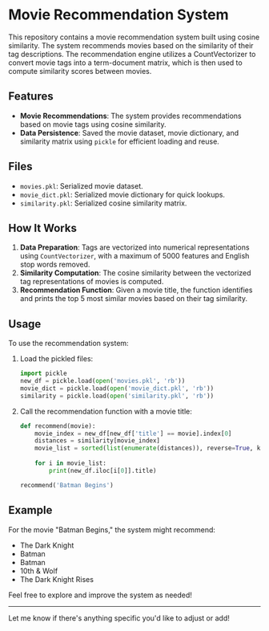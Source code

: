# Movie Recommendation System

This repository contains a movie recommendation system built using cosine similarity. The system recommends movies based on the similarity of their tag descriptions. The recommendation engine utilizes a CountVectorizer to convert movie tags into a term-document matrix, which is then used to compute similarity scores between movies.

## Features

- **Movie Recommendations**: The system provides recommendations based on movie tags using cosine similarity.
- **Data Persistence**: Saved the movie dataset, movie dictionary, and similarity matrix using `pickle` for efficient loading and reuse.

## Files

- `movies.pkl`: Serialized movie dataset.
- `movie_dict.pkl`: Serialized movie dictionary for quick lookups.
- `similarity.pkl`: Serialized cosine similarity matrix.

## How It Works

1. **Data Preparation**: Tags are vectorized into numerical representations using `CountVectorizer`, with a maximum of 5000 features and English stop words removed.
2. **Similarity Computation**: The cosine similarity between the vectorized tag representations of movies is computed.
3. **Recommendation Function**: Given a movie title, the function identifies and prints the top 5 most similar movies based on their tag similarity.

## Usage

To use the recommendation system:

1. Load the pickled files:
    ```python
    import pickle
    new_df = pickle.load(open('movies.pkl', 'rb'))
    movie_dict = pickle.load(open('movie_dict.pkl', 'rb'))
    similarity = pickle.load(open('similarity.pkl', 'rb'))
    ```

2. Call the recommendation function with a movie title:
    ```python
    def recommend(movie):
        movie_index = new_df[new_df['title'] == movie].index[0]
        distances = similarity[movie_index]
        movie_list = sorted(list(enumerate(distances)), reverse=True, key=lambda x: x[1])[1:6]
        
        for i in movie_list:
            print(new_df.iloc[i[0]].title)
    
    recommend('Batman Begins')
    ```

## Example

For the movie "Batman Begins," the system might recommend:
- The Dark Knight
- Batman
- Batman
- 10th & Wolf
- The Dark Knight Rises

Feel free to explore and improve the system as needed!

---

Let me know if there's anything specific you'd like to adjust or add!
